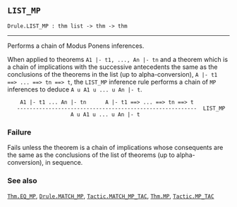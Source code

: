 ## `LIST_MP`

``` hol4
Drule.LIST_MP : thm list -> thm -> thm
```

------------------------------------------------------------------------

Performs a chain of Modus Ponens inferences.

When applied to theorems `A1 |- t1, ..., An |- tn` and a theorem which
is a chain of implications with the successive antecedents the same as
the conclusions of the theorems in the list (up to alpha-conversion),
`A |- t1 ==> ... ==> tn ==> t`, the `LIST_MP` inference rule performs a
chain of `MP` inferences to deduce `A u A1 u ... u An |- t`.

``` hol4
    A1 |- t1 ... An |- tn      A |- t1 ==> ... ==> tn ==> t
   ---------------------------------------------------------  LIST_MP
                    A u A1 u ... u An |- t
```

### Failure

Fails unless the theorem is a chain of implications whose consequents
are the same as the conclusions of the list of theorems (up to
alpha-conversion), in sequence.

### See also

[`Thm.EQ_MP`](#Thm.EQ_MP), [`Drule.MATCH_MP`](#Drule.MATCH_MP),
[`Tactic.MATCH_MP_TAC`](#Tactic.MATCH_MP_TAC), [`Thm.MP`](#Thm.MP),
[`Tactic.MP_TAC`](#Tactic.MP_TAC)
